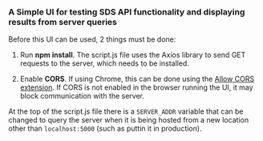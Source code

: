 ### A Simple UI for testing SDS API functionality and displaying results from server queries

Before this UI can be used, 2 things must be done:

1. Run **npm install**. The script.js file uses the Axios library to send GET requests to the server, which needs to be installed.

2. Enable **CORS**. If using Chrome, this can be done using the [Allow CORS extension](https://chrome.google.com/webstore/detail/allow-cors-access-control/lhobafahddgcelffkeicbaginigeejlf?hl=en). If CORS is not enabled in the browser running the UI, it may block communication with the server.

At the top of the script.js file there is a `SERVER_ADDR` variable that can be changed to query the server when it is being hosted from a new location other than `localhost:5000` (such as puttin it in production).
